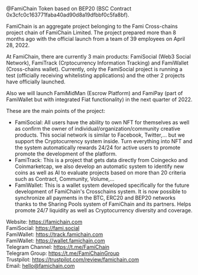 @FamiChain Token based on BEP20 (BSC Contract 0x3cfc0c163771faba40ad90d8a19dfbbf0c5fa8bf).

FamiChain is an aggregate project belonging to the Fami Cross-chains project chain of FamiChain Limited. The project prepared more than 8 months ago with the official launch from a team of 39 employees on April 28, 2022.

At FamiChain, there are currently 3 main products: FamiSocial (Web3 Social Network), FamiTrack (Crptocurrency Information Tracking) and FamiWallet (Cross-chains wallet). Currently, only the FamiSocial project is running a test (officially receiving whitelisting applications) and the other 2 projects have officially launched.

Also we will launch FamiMidMan (Escrow Platform) and FamiPay (part of FamiWallet but with integrated Fiat functionality) in the next quarter of 2022.

These are the main points of the project:
- FamiSocial: All users have the ability to own NFT for themselves as well as confirm the owner of individual/organization/community creative products. This social network is similar to Facebook, Twitter,... but we support the Cryptocurrency system inside. Turn everything into NFT and the system automatically rewards 24/24 for active users to promote promote the development of the platform.
- FamiTrack: This is a project that gets data directly from Coingecko and Coinmarketcap, we also develop an automatic system to identify new coins as well as AI to evaluate projects based on more than 20 criteria such as Contract, Community, Volume,...
- FamiWallet: This is a wallet system developed specifically for the future development of FamiChain's Crosschains system. It is now possible to synchronize all payments in the BTC, ERC20 and BEP20 networks thanks to the Sharing Pools system of FamiChain and its partners. Helps promote 24/7 liquidity as well as Cryptocurrency diversity and coverage.

Website: https://famichain.com <br/>
FamiSocial: https://fami.social <br/>
FamiWallet: https://track.famichain.com <br/>
FamiWallet: https://wallet.famichain.com <br/>
Telegram Channel: https://t.me/FamiChain <br/>
Telegram Group: https://t.me/FamiChainGroup <br/>
Trustpilot: https://trustpilot.com/review/famichain.com <br/>
Email: hello@famichain.com
